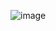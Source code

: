 ![image](https://user-images.githubusercontent.com/52475976/190490479-a4d0353f-4868-4a8c-a3dc-f380e311c141.png)
